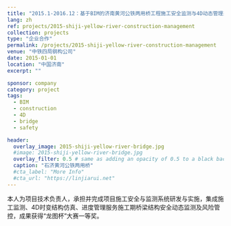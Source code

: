 ```yaml
---
title: "2015.1-2016.12：基于BIM的济南黄河公铁两用桥工程施工安全监测与4D动态管理系统"
lang: zh
ref: projects/2015-shiji-yellow-river-construction-management
collection: projects
type: "企业合作"
permalink: /projects/2015-shiji-yellow-river-construction-management
venue: "中铁四局钢构公司"
date: 2015-01-01
location: "中国济南"
excerpt: ""

sponsor: company
category: project
tags: 
  - BIM
  - construction
  - 4D
  - bridge
  - safety

header:
  overlay_image: 2015-shiji-yellow-river-bridge.jpg
  #image: 2015-shiji-yellow-river-bridge.jpg
  overlay_filter: 0.5 # same as adding an opacity of 0.5 to a black background
  caption: "石济黄河公铁两用桥"
  #cta_label: "More Info"
  #cta_url: "https://linjiarui.net"
---
```


本人为项目技术负责人，承担并完成项目施工安全与监测系统研发与实施，集成施工监测、4D时变结构仿真、进度管理服务施工期桥梁结构安全动态监测及风险管控，成果获得“龙图杯”大赛一等奖。